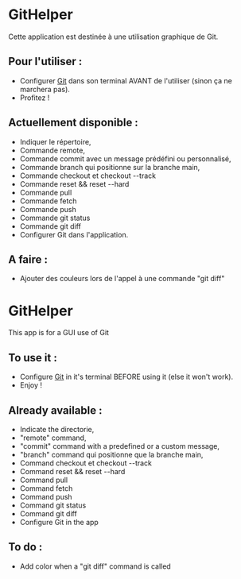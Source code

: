 # GitHelper
Cette application est destinée à une utilisation graphique de Git.

## Pour l'utiliser :
- Configurer [Git](https://git-scm.com/book/fr/v2/Personnalisation-de-Git-Configuration-de-Git) dans son terminal AVANT de l'utiliser (sinon ça ne marchera pas).
- Profitez !

## Actuellement disponible :
- Indiquer le répertoire,
- Commande remote,
- Commande commit avec un message prédéfini ou personnalisé,
- Commande branch qui positionne sur la branche main,
- Commande checkout et checkout --track
- Commande reset && reset --hard
- Commande pull
- Commande fetch
- Commande push
- Commande git status
- Commande git diff
- Configurer Git dans l'application.

## A faire :
- Ajouter des couleurs lors de l'appel à une commande "git diff"

# GitHelper
This app is for a GUI use of Git

## To use it :
- Configure [Git](https://git-scm.com/book/en/v2/Customizing-Git-Git-Configuration) in it's terminal BEFORE using it (else it won't work).
- Enjoy !

## Already available :
- Indicate the directorie,
- "remote" command,
- "commit" command with a predefined or a custom message,
- "branch" command qui positionne que la branche main,
- Command checkout et checkout --track
- Command reset && reset --hard
- Command pull
- Command fetch
- Command push
- Command git status
- Command git diff
- Configure Git in the app

## To do :
- Add color when a "git diff" command is called
